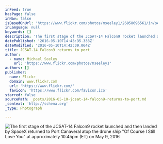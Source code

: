 ```yaml
---
inFeed: true
hasPage: false
inNav: false
isBasedOnUrl: 'https://www.flickr.com/photos/mseeley1/26858696561/in/set-72157668111307496/'
inLanguage: null
keywords: []
description: 'The first stage of the JCSAT-14 Falcon9 rocket launched and then landed by SpaceX returned to Port Canaveral atop the drone ship "Of Course I Still Love You" at approximately 10:45pm (ET) on May 9, 2016'
datePublished: '2016-05-10T14:43:35.333Z'
dateModified: '2016-05-10T14:42:39.064Z'
title: JCSAT-14 Falcon9 returns to port
author:
  - name: Michael Seeley
    url: 'https://www.flickr.com/photos/mseeley1'
authors: []
publisher:
  name: Flickr
  domain: www.flickr.com
  url: 'https://www.flickr.com/'
  favicon: 'https://www.flickr.com/favicon.ico'
starred: false
sourcePath: _posts/2016-05-10-jcsat-14-falcon9-returns-to-port.md
_context: 'http://schema.org'
_type: Photograph

---
```

![The first stage of the JCSAT-14 Falcon9 rocket launched and then landed by SpaceX returned to Port Canaveral atop the drone ship "Of Course I Still Love You" at approximately 10:45pm (ET) on May 9, 2016](https://s3-us-west-2.amazonaws.com/the-grid-img/p/7a82a32cc5984898fc19f7ca62d806823f57e8f2.jpg)